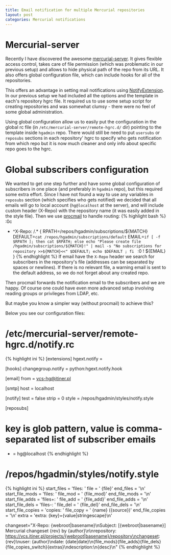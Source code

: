 ```yaml
---
title: Email notification for multiple Mercurial repositories
layout: post
categories: Mercurial notifications
---
```


# Mercurial-server

Recently I have discovered the awesome [mercurial-server](http://www.lshift.net/mercurial-server.html). It gives flexible access control, takes care of file permission (which was problematic in our previous setup) and allows to hide physical path of the repo from its URL. It also offers global configuration file, which can include hooks for all of the repositories.

This offers an advantage in setting mail notifications using [NotifyExtension](http://mercurial.selenic.com/wiki/NotifyExtension). In our previous setup we had included all the options and the template in each's repository hgrc file. It required us to use some setup script for creating repositories and was somewhat clumsy - there were no feel of some global administration.

Using global configuration allow us to easily put the configuration in the global rc file (in `/etc/mercurial-server/remote-hgrc.d/` dir) pointing to the template inside `hgadmin` repo. There would still be need to put `usersubs` or `reposubs` sections in each repository' hgrc to specify who gets notification from which repo but it is now much cleaner and only info about specific repo goes to the hgrc.

# Global subscribers configuration

We wanted to get one step further and have some global configuration of subscribers in one place (and preferably in `hgadmin` repo), but this required some extra effort. Since I have not found a way to use any variables in `reposubs` section (which specifies who gets notified) we decided that all emails will go to local account (`hg@localhost` at the server), and will include custom header (X-Repo) with the repository name (it was easily added in the style file).
Then we use [procmail](http://www.procmail.org/) to handle routing:
{% highlight bash %}
:0c
* ^X-Repo: \/.*
{
  RPATH=/repos/hgadmin/subscriptions/${MATCH}
  DEFAULT=`cat /repos/hgadmin/subscriptions/default`
  EMAIL=`if [ -f $RPATH ]; then cat $RPATH; else echo "Please create file /hgadmin/subscriptions/${MATCH}!" | mail -s "No subscriptions for repository >>${MATCH}<<" $DEFAULT; echo $DEFAULT ; fi `
  :0
  ! ${EMAIL}
}
{% endhighlight %}
If email have the `X-Repo` header we search for subscribers in the  repository's file (addresses can be separated by spaces or newlines). If there is no relevant file, a warning email is sent to the default address, so we do not forget about any created repo.

Then procmail forwards the notification email to the subscribers and we are happy. Of course one could have even more advanced setup involving reading groups or privileges from LDAP, etc.

But maybe you know a simpler way (without procmail) to achieve this? 

Below you see our configuration files:

# /etc/mercurial-server/remote-hgrc.d/notify.rc

{% highlight ini %}
[extensions]
hgext.notify =

[hooks]
changegroup.notify = python:hgext.notify.hook

[email]
from = vcs-hg@itiner.pl

[smtp]
host = localhost

[notify]
test = false
strip = 0
style = /repos/hgadmin/styles/notify.style

[reposubs]
# key is glob pattern, value is comma-separated list of subscriber emails
* = hg@localhost
{% endhighlight %}

# /repos/hgadmin/styles/notify.style

{% highlight ini %}
start_files = 'files:      '
file = ' {file}'
end_files = '\n'
start_file_mods = 'files:      '
file_mod = ' {file_mod}'
end_file_mods = '\n'
start_file_adds = 'files+:     '
file_add = ' {file_add}'
end_file_adds = '\n'
start_file_dels = 'files-:     '
file_del = ' {file_del}'
end_file_dels = '\n'
start_file_copies = 'copies:     '
file_copy = ' {name} ({source})'
end_file_copies = '\n'
extra = 'extra:       {key}={value|stringescape}\n'

changeset="X-Repo: {webroot|basename}\nSubject: [{webroot|basename}] Mercurial changeset {rev} by {author}\n\nrepository: https://vcs.itiner.pl/projects/{webroot|basename}/repository\nchangeset: {rev}\nuser:      {author}\ndate:      {date|date}\n{file_mods}{file_adds}{file_dels}{file_copies_switch}{extras}\ndescription:\n{desc}\n"
{% endhighlight %}
